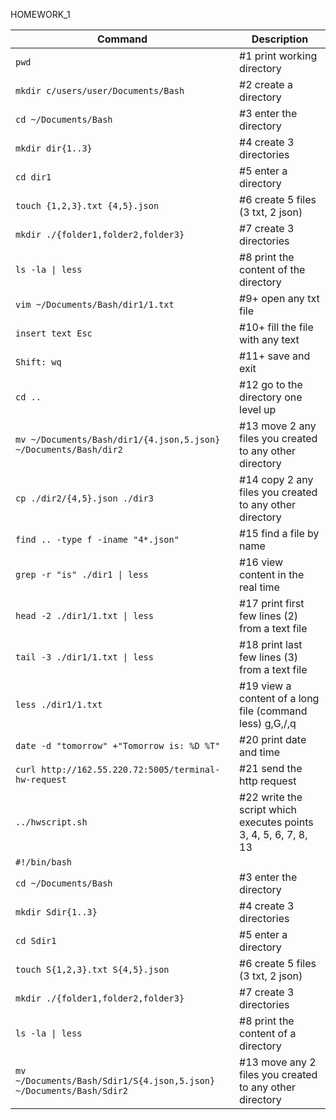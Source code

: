 HOMEWORK_1

| Command | Description |
| --- | --- |
| `pwd`|					#1 print working directory |
| `mkdir c/users/user/Documents/Bash`|	#2 create a directory |
| `cd ~/Documents/Bash`|			#3 enter the directory |
| `mkdir dir{1..3}`|				#4 create 3 directories	 |		
| `cd dir1`|					#5 enter a directory |
| `touch {1,2,3}.txt {4,5}.json`|		#6 create 5 files (3 txt, 2 json) |	
| `mkdir ./{folder1,folder2,folder3}`|	#7 create 3 directories	 |		
| `ls -la \| less`|				#8 print the content of the directory |
| `vim ~/Documents/Bash/dir1/1.txt`|		#9+ open any txt file |
| `insert text Esc`|				#10+ fill the file with any text |
| `Shift: wq`|				#11+ save and exit |
| `cd ..`|					#12 go to the directory one level up |
| `mv ~/Documents/Bash/dir1/{4.json,5.json} ~/Documents/Bash/dir2`|	#13 move 2 any files you created to any other directory |
| `cp ./dir2/{4,5}.json ./dir3`|		#14 copy 2 any files you created to any other directory |
| `find .. -type f -iname "4*.json"`|	#15 find a file by name |
| `grep -r "is" ./dir1 \| less`|		#16 view content in the real time |
| `head -2 ./dir1/1.txt \| less	`|	#17 print first few lines (2) from a text file |
| `tail -3 ./dir1/1.txt \| less	`|	#18 print last few lines (3) from a text file	 |
| `less ./dir1/1.txt  `|	 		#19 view a content of a long file (command less) g,G,/,q |
| `date -d "tomorrow" +"Tomorrow is: %D %T"`|					#20 print date and time |
| `curl http://162.55.220.72:5005/terminal-hw-request`|	#21 send the http request |
| `../hwscript.sh`|				#22 write the script which executes points 3, 4, 5, 6, 7, 8, 13 |
| `#!/bin/bash`| |
| `cd ~/Documents/Bash `|                    #3 enter the directory |
| `mkdir Sdir{1..3} `|                       #4 create 3 directories |
| `cd Sdir1 `|                               #5 enter a directory |
| `touch S{1,2,3}.txt S{4,5}.json `|         #6 create 5 files (3 txt, 2 json)
|`mkdir ./{folder1,folder2,folder3}`|  	#7 create 3 directories |
| `ls -la \| less `|                          #8 print the content of a directory |
| `mv ~/Documents/Bash/Sdir1/S{4.json,5.json} ~/Documents/Bash/Sdir2`|  #13 move any 2 files you created to any other directory |
